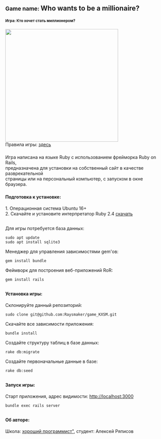 <h2><small>Game name: </small>Who wants to be a millionaire?</h2>
<h4><small>Игра: Кто хочет стать миллионером?</small></h4>
<img src="http://hitvid.ru/uploads/posts/2012-12/1356267451_kto-hochet-stat-millionerom.png" width="355"/>
<br />
Правила игры: 
<a href="https://ru.wikipedia.org/wiki/%D0%9A%D1%82%D0%BE_%D1%85%D0%BE%D1%87%D0%B5%D1%82_%D1%81%D1%82%D0%B0%D1%82%D1%8C_%D0%BC%D0%B8%D0%BB%D0%BB%D0%B8%D0%BE%D0%BD%D0%B5%D1%80%D0%BE%D0%BC%3F">здесь</a>

##### 
Игра написана на языке Ruby с использованием фрейморка Ruby on Rails,<br>
предназначена для установки на собственный сайт в качестве разврекательной <br>
страницы или на персональный компьютер, с запуском в окне браузера.

###
<h4>Подготовка к установке:</h4>
1. Операционная система Ubuntu 16+ <br/>
2. Скачайте и установите интерпретатор Ruby 2.4  <a href="https://www.ruby-lang.org/ru/downloads/">скачать</a>

##
Для игры потребуется база данных: 
``` 
sudo apt update
sudo apt install sqlite3
```
Mенеджер для управления зависимостями gem'ов: 
``` 
gem install bundle
```
Феймворк для построения веб-приложений RoR: 
``` 
gem install rails
```
##
<h4>Установка игры: </h4>

Склонируйте данный репозиторий: 
``` 
sudo clone git@github.com:Raysmaker/game_KXSM.git
```
Скачайте все зависимости приложения:
``` 
bundle install
```
Создайте структуру таблиц в базе данных:
``` 
rake db:migrate
```
Создайте первоначальные данные в базе:
``` 
rake db:seed
```
##
<h4>Запуск  игры: </h4>

Старт приложения, адрес видимости: <a href="http://localhost:3000">http://localhost:3000 </a>
``` 
bundle exec rails server 
```
##
<h4> Об авторе: </h4>
Школа: <a href="http://goodprogrammer.ru/">хороший программист"</a>, студент: Алексей Ряписов

